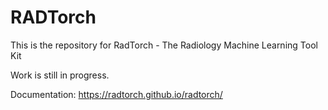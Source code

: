 
# RADTorch

This is the repository for RadTorch - The Radiology Machine Learning Tool Kit

Work is still in progress.

Documentation: https://radtorch.github.io/radtorch/



